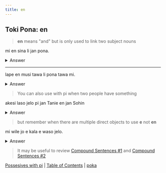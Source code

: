 ```yaml
---
title: en
---
```


## Toki Pona: en

> **en** means "and" but is only used to link two subject nouns

mi en sina li jan pona.
<details>
<summary>Answer</summary>
You and I are freinds.
</details>

---

lape en musi tawa li pona tawa mi.
<details>
<summary>Answer</summary>
Sleeping and dancing are good for me.
</details>

> You can also use with pi when two people have something

akesi laso jelo pi jan Tanie en jan Sohin
<details>
<summary>Answer</summary>
Daniel and John's green lizard
</details>

> but remember when there are multiple direct objects to use **e** not **en**

mi wile jo e kala e waso jelo.
<details>
<summary>Answer</summary>
I want to have a canary and an octopus.
</details>

> It may be useful to review [Compound Sentences #1](13CompoundSentences.md) and [Compound Sentences #2](17CompoundSentences.md)

[Possesives with pi](41piPosessives.md) | [Table of Contents](toc.md) | [poka](43poka.md)